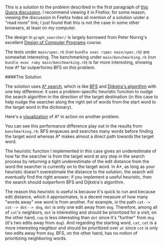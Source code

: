 This is a solution to the problem described in the first paragraph of [this Quora discussion](http://www.quora.com/What-is-the-importance-of-this-algorithm).  I recommend viewing it in Firefox; for some reason, viewing the discussion in Firefox hides all mention of a solution under a "read more" link; I just found that this is not the case in some other browsers, at least on my computer.

The design in `graph_searcher/` is largely borrowed from Peter Norvig's excellent [Design of Computer Programs](https://www.udacity.com/course/design-of-computer-programs--cs212) course.

The tests under `main/spec.rb` (run `bundle exec rspec main/spec.rb`) are somewhat interesting.  The benchmarking under `main/benchmarking.rb` (run `bundle exec ruby main/benchmarking.rb`) is far more interesting, showing how A* far outperforms BFS on this problem.

####The Solution

The solution uses [A* search](https://en.wikipedia.org/wiki/A*_search_algorithm), which is like [BFS](https://en.wikipedia.org/wiki/Breadth-first_search) and [Dijkstra's algorithm](https://en.wikipedia.org/wiki/Dijkstra%27s_algorithm) with one key difference: it uses a problem-specific heuristic function to nudge the search algorithm in the direction of the target destination (in this case to help nudge the searcher along the right set of words from the start word to the target word in the dictionary).

Here's a [visualization](https://en.wikipedia.org/wiki/A*_search_algorithm#/media/File:Astar_progress_animation.gif) of A* in action on another problem.

You can see this performance difference play out in the results from `benchmarking.rb`: BFS enqueues and searches many words before finding the target word whereas A* makes almost a direct path towards the target word.

The heuristic function I implemented in this case gives an underestimate of how far the searcher is from the target word at any step in the search process by returning a tight underestimate of the edit distance from the word the searcher is currently on to the target word.  In A*, as long as your heuristic doesn't overestimate the distance to the solution, the search will eventually find the right answer; if you implement a useful heuristic, then the search should outperform BFS and Dijkstra's algorithm.

The reason this heuristic is useful is because it's quick to run and because edit distance, which it approximates, is a decent measure of how many "words away" one word is from another.  For example, in the path `cat--> cot--> dot--> dog`, `dot` is only one edit away from `dog`.  Therefore, among all of `cot`'s neighbors, `dot` is interesting and should be prioritized for a visit; on the other hand, `cop` is less interesting than `dot` since it's "further" from `dog` (it's two edits away from `dog`).  And regarding the starting word, `cat`, `cot` is a more interesting nieghbor and should be prioritized over `at` since `cot` is only two edits away from `dog`.  BFS, on the other hand, has no notion of prioritizing neighboring words.

